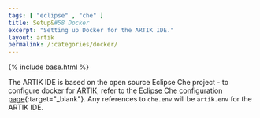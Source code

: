 ```yaml
---
tags: [ "eclipse" , "che" ]
title: Setup&#58 Docker
excerpt: "Setting up Docker for the ARTIK IDE."
layout: artik
permalink: /:categories/docker/
---
```

{% include base.html %}

The ARTIK IDE is based on the open source Eclipse Che project - to configure docker for ARTIK, refer to the [Eclipse Che configuration page]({{base}}{{site.links["setup-configuration"]}}#docker){:target="_blank"}. Any references to `che.env` will be `artik.env` for the ARTIK IDE.
